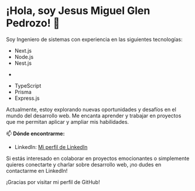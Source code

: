 # ¡Hola, soy Jesus Miguel Glen Pedrozo! 👋

Soy Ingeniero de sistemas con experiencia en las siguientes tecnologías:

- Next.js
- Node.js
- Nest.js
- ```javascript JavaScript
- TypeScript
- Prisma
- Express.js

Actualmente, estoy explorando nuevas oportunidades y desafíos en el mundo del desarrollo web. Me encanta aprender y trabajar en proyectos que me permitan aplicar y ampliar mis habilidades.

📫 **Dónde encontrarme:**

- LinkedIn: [Mi perfil de LinkedIn](https://www.linkedin.com/in/jesus-miguel-glen-pedrozo-75956a1b6/)

Si estás interesado en colaborar en proyectos emocionantes o simplemente quieres conectarte y charlar sobre desarrollo web, ¡no dudes en contactarme en LinkedIn!

¡Gracias por visitar mi perfil de GitHub!
